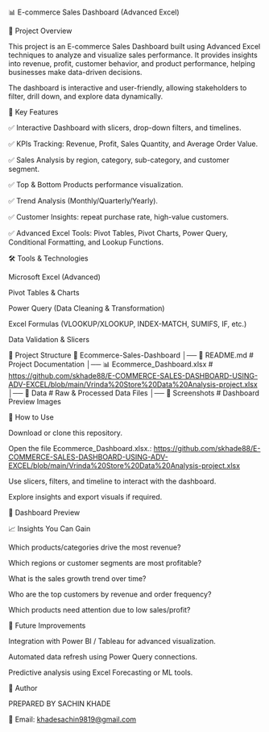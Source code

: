 

📊 E-commerce Sales Dashboard (Advanced Excel)

📌 Project Overview

This project is an E-commerce Sales Dashboard built using Advanced Excel techniques to analyze and visualize sales performance. It provides insights into revenue, profit, customer behavior, and product performance, helping businesses make data-driven decisions.

The dashboard is interactive and user-friendly, allowing stakeholders to filter, drill down, and explore data dynamically.

🎯 Key Features

✅ Interactive Dashboard with slicers, drop-down filters, and timelines.

✅ KPIs Tracking: Revenue, Profit, Sales Quantity, and Average Order Value.

✅ Sales Analysis by region, category, sub-category, and customer segment.

✅ Top & Bottom Products performance visualization.

✅ Trend Analysis (Monthly/Quarterly/Yearly).

✅ Customer Insights: repeat purchase rate, high-value customers.

✅ Advanced Excel Tools: Pivot Tables, Pivot Charts, Power Query, Conditional Formatting, and Lookup Functions.

🛠️ Tools & Technologies

Microsoft Excel (Advanced)

Pivot Tables & Charts

Power Query (Data Cleaning & Transformation)

Excel Formulas (VLOOKUP/XLOOKUP, INDEX-MATCH, SUMIFS, IF, etc.)

Data Validation & Slicers

📂 Project Structure
📁 Ecommerce-Sales-Dashboard
│── 📄 README.md            # Project Documentation
│── 📊 Ecommerce_Dashboard.xlsx  # https://github.com/skhade88/E-COMMERCE-SALES-DASHBOARD-USING-ADV-EXCEL/blob/main/Vrinda%20Store%20Data%20Analysis-project.xlsx
│── 📂 Data                 # Raw & Processed Data Files
│── 📂 Screenshots          # Dashboard Preview Images


🚀 How to Use

Download or clone this repository.

Open the file Ecommerce_Dashboard.xlsx.: https://github.com/skhade88/E-COMMERCE-SALES-DASHBOARD-USING-ADV-EXCEL/blob/main/Vrinda%20Store%20Data%20Analysis-project.xlsx

Use slicers, filters, and timeline to interact with the dashboard.

Explore insights and export visuals if required.

📸 Dashboard Preview



📈 Insights You Can Gain

Which products/categories drive the most revenue?

Which regions or customer segments are most profitable?

What is the sales growth trend over time?

Who are the top customers by revenue and order frequency?

Which products need attention due to low sales/profit?

📢 Future Improvements

Integration with Power BI / Tableau for advanced visualization.

Automated data refresh using Power Query connections.

Predictive analysis using Excel Forecasting or ML tools.

👤 Author

PREPARED BY SACHIN KHADE

📧 Email: khadesachin9819@gmail.com


